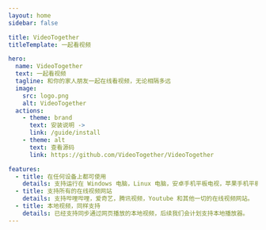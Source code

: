 ```yaml
---
layout: home
sidebar: false

title: VideoTogether
titleTemplate: 一起看视频

hero:
  name: VideoTogether
  text: 一起看视频
  tagline: 和你的家人朋友一起在线看视频，无论相隔多远
  image:
    src: logo.png
    alt: VideoTogether
  actions:
    - theme: brand
      text: 安装说明 ->
      link: /guide/install
    - theme: alt
      text: 查看源码
      link: https://github.com/VideoTogether/VideoTogether

features:
  - title: 在任何设备上都可使用
    details: 支持运行在 Windows 电脑，Linux 电脑，安卓手机平板电视，苹果手机平板电脑，通过 Airplay 甚至 Apple TV 也可以被完美支持。
  - title: 支持所有的在线视频网站
    details: 支持哔哩哔哩，爱奇艺，腾讯视频，Youtube 和其他一切的在线视频网站。
  - title: 本地视频，同样支持
    details: 已经支持同步通过网页播放的本地视频，后续我们会计划支持本地播放器。
---
```

